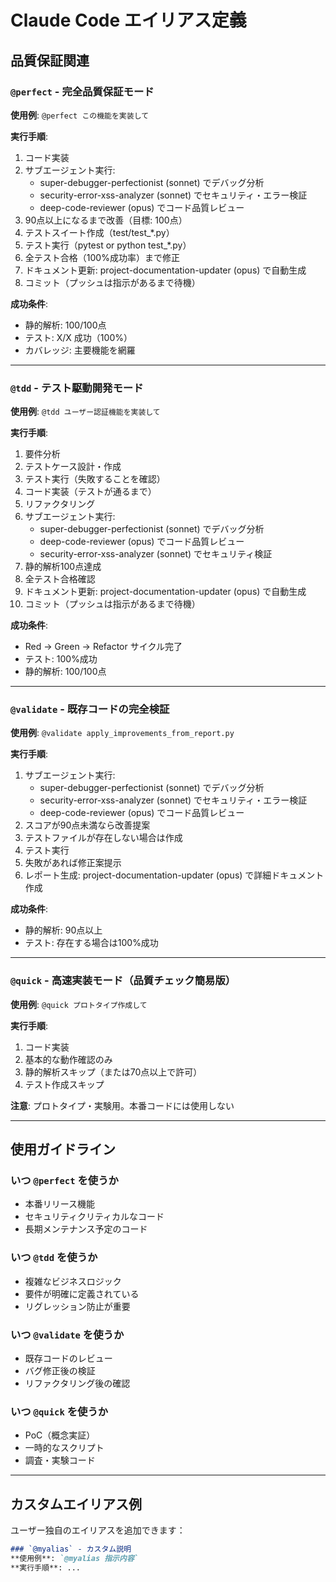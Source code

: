 # Claude Code エイリアス定義

## 品質保証関連

### `@perfect` - 完全品質保証モード
**使用例**: `@perfect この機能を実装して`

**実行手順**:
1. コード実装
2. サブエージェント実行:
   - super-debugger-perfectionist (sonnet) でデバッグ分析
   - security-error-xss-analyzer (sonnet) でセキュリティ・エラー検証
   - deep-code-reviewer (opus) でコード品質レビュー
3. 90点以上になるまで改善（目標: 100点）
4. テストスイート作成（test/test_*.py）
5. テスト実行（pytest or python test_*.py）
6. 全テスト合格（100%成功率）まで修正
7. ドキュメント更新: project-documentation-updater (opus) で自動生成
8. コミット（プッシュは指示があるまで待機）

**成功条件**:
- 静的解析: 100/100点
- テスト: X/X 成功（100%）
- カバレッジ: 主要機能を網羅

---

### `@tdd` - テスト駆動開発モード
**使用例**: `@tdd ユーザー認証機能を実装して`

**実行手順**:
1. 要件分析
2. テストケース設計・作成
3. テスト実行（失敗することを確認）
4. コード実装（テストが通るまで）
5. リファクタリング
6. サブエージェント実行:
   - super-debugger-perfectionist (sonnet) でデバッグ分析
   - deep-code-reviewer (opus) でコード品質レビュー
   - security-error-xss-analyzer (sonnet) でセキュリティ検証
7. 静的解析100点達成
8. 全テスト合格確認
9. ドキュメント更新: project-documentation-updater (opus) で自動生成
10. コミット（プッシュは指示があるまで待機）

**成功条件**:
- Red → Green → Refactor サイクル完了
- テスト: 100%成功
- 静的解析: 100/100点

---

### `@validate` - 既存コードの完全検証
**使用例**: `@validate apply_improvements_from_report.py`

**実行手順**:
1. サブエージェント実行:
   - super-debugger-perfectionist (sonnet) でデバッグ分析
   - security-error-xss-analyzer (sonnet) でセキュリティ・エラー検証
   - deep-code-reviewer (opus) でコード品質レビュー
2. スコアが90点未満なら改善提案
3. テストファイルが存在しない場合は作成
4. テスト実行
5. 失敗があれば修正案提示
6. レポート生成: project-documentation-updater (opus) で詳細ドキュメント作成

**成功条件**:
- 静的解析: 90点以上
- テスト: 存在する場合は100%成功

---

### `@quick` - 高速実装モード（品質チェック簡易版）
**使用例**: `@quick プロトタイプ作成して`

**実行手順**:
1. コード実装
2. 基本的な動作確認のみ
3. 静的解析スキップ（または70点以上で許可）
4. テスト作成スキップ

**注意**: プロトタイプ・実験用。本番コードには使用しない

---

## 使用ガイドライン

### いつ `@perfect` を使うか
- 本番リリース機能
- セキュリティクリティカルなコード
- 長期メンテナンス予定のコード

### いつ `@tdd` を使うか
- 複雑なビジネスロジック
- 要件が明確に定義されている
- リグレッション防止が重要

### いつ `@validate` を使うか
- 既存コードのレビュー
- バグ修正後の検証
- リファクタリング後の確認

### いつ `@quick` を使うか
- PoC（概念実証）
- 一時的なスクリプト
- 調査・実験コード

---

## カスタムエイリアス例

ユーザー独自のエイリアスを追加できます：

```markdown
### `@myalias` - カスタム説明
**使用例**: `@myalias 指示内容`
**実行手順**: ...
```
